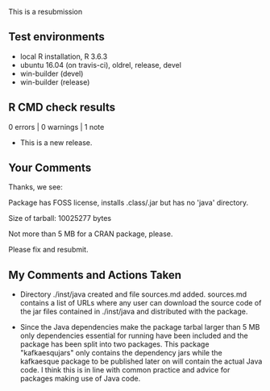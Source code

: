 This is a resubmission


## Test environments
* local R installation, R 3.6.3
* ubuntu 16.04 (on travis-ci), oldrel, release, devel
* win-builder (devel)
* win-builder (release)


## R CMD check results

0 errors | 0 warnings | 1 note

* This is a new release.


## Your Comments

Thanks, we see:

   Package has FOSS license, installs .class/.jar but has no 'java'
directory.

   Size of tarball: 10025277 bytes

Not more than 5 MB for a CRAN package, please.

Please fix and resubmit.



## My Comments and Actions Taken

- Directory ./inst/java created and file sources.md added. sources.md contains 
a list of URLs where any user can download the source code of the jar files 
contained in ./inst/java and distributed with the package.

- Since the Java dependencies make the package tarbal larger than 5 MB only 
dependencies essential for running have been included and the 
package has been split into two packages. This package "kafkaesqujars" only 
contains the dependency jars while the kafkaesque package to be published 
later on will contain the actual Java code. I think this is in line with 
common practice and advice for packages making use of Java code. 